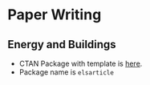 # Paper Writing

## Energy and Buildings

- CTAN Package with template is [here](https://ctan.org/tex-archive/macros/latex/contrib/elsarticle).
- Package name is `elsarticle`
